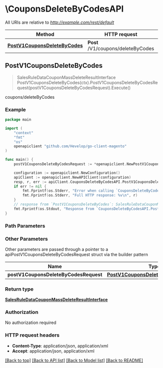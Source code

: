 # \CouponsDeleteByCodesAPI

All URIs are relative to *http://example.com/rest/default*

Method | HTTP request | Description
------------- | ------------- | -------------
[**PostV1CouponsDeleteByCodes**](CouponsDeleteByCodesAPI.md#PostV1CouponsDeleteByCodes) | **Post** /V1/coupons/deleteByCodes | coupons/deleteByCodes



## PostV1CouponsDeleteByCodes

> SalesRuleDataCouponMassDeleteResultInterface PostV1CouponsDeleteByCodes(ctx).PostV1CouponsDeleteByCodesRequest(postV1CouponsDeleteByCodesRequest).Execute()

coupons/deleteByCodes



### Example

```go
package main

import (
	"context"
	"fmt"
	"os"
	openapiclient "github.com/Hevelop/go-client-magento"
)

func main() {
	postV1CouponsDeleteByCodesRequest := *openapiclient.NewPostV1CouponsDeleteByCodesRequest([]string{"Codes_example"}) // PostV1CouponsDeleteByCodesRequest |  (optional)

	configuration := openapiclient.NewConfiguration()
	apiClient := openapiclient.NewAPIClient(configuration)
	resp, r, err := apiClient.CouponsDeleteByCodesAPI.PostV1CouponsDeleteByCodes(context.Background()).PostV1CouponsDeleteByCodesRequest(postV1CouponsDeleteByCodesRequest).Execute()
	if err != nil {
		fmt.Fprintf(os.Stderr, "Error when calling `CouponsDeleteByCodesAPI.PostV1CouponsDeleteByCodes``: %v\n", err)
		fmt.Fprintf(os.Stderr, "Full HTTP response: %v\n", r)
	}
	// response from `PostV1CouponsDeleteByCodes`: SalesRuleDataCouponMassDeleteResultInterface
	fmt.Fprintf(os.Stdout, "Response from `CouponsDeleteByCodesAPI.PostV1CouponsDeleteByCodes`: %v\n", resp)
}
```

### Path Parameters



### Other Parameters

Other parameters are passed through a pointer to a apiPostV1CouponsDeleteByCodesRequest struct via the builder pattern


Name | Type | Description  | Notes
------------- | ------------- | ------------- | -------------
 **postV1CouponsDeleteByCodesRequest** | [**PostV1CouponsDeleteByCodesRequest**](PostV1CouponsDeleteByCodesRequest.md) |  | 

### Return type

[**SalesRuleDataCouponMassDeleteResultInterface**](SalesRuleDataCouponMassDeleteResultInterface.md)

### Authorization

No authorization required

### HTTP request headers

- **Content-Type**: application/json, application/xml
- **Accept**: application/json, application/xml

[[Back to top]](#) [[Back to API list]](../README.md#documentation-for-api-endpoints)
[[Back to Model list]](../README.md#documentation-for-models)
[[Back to README]](../README.md)

